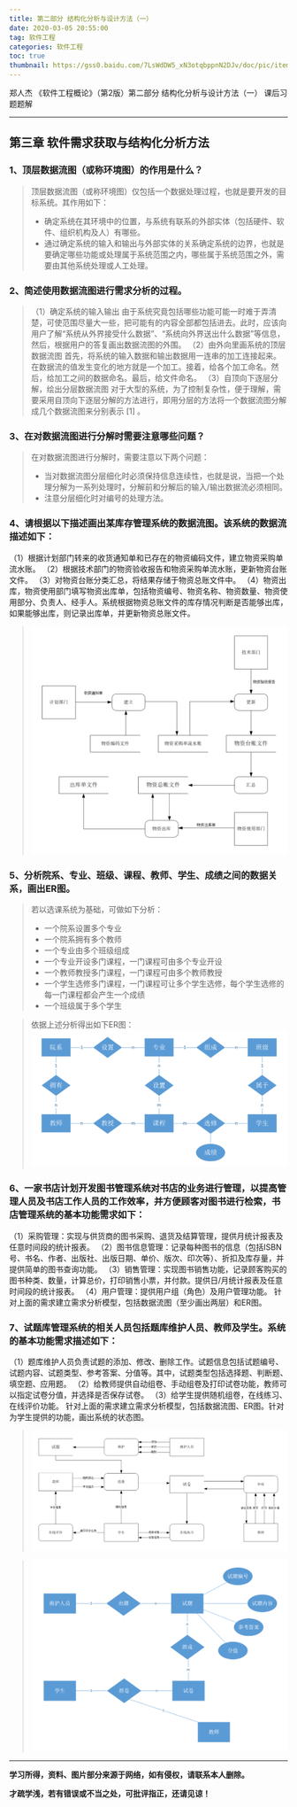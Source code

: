 ```yaml
---
title: 第二部分 结构化分析与设计方法（一）
date: 2020-03-05 20:55:00
tag: 软件工程
categories: 软件工程
toc: true
thumbnail: https://gss0.baidu.com/7LsWdDW5_xN3otqbppnN2DJv/doc/pic/item/d009b3de9c82d158e8ea11eb870a19d8bc3e427b.jpg
---
```


郑人杰 《软件工程概论》（第2版）第二部分 结构化分析与设计方法（一） 课后习题题解

<!--more-->

---

## 第三章 软件需求获取与结构化分析方法
### 1、顶层数据流图（或称环境图）的作用是什么？
> 顶层数据流图（或称环境图）仅包括一个数据处理过程，也就是要开发的目标系统。其作用如下：
>* 确定系统在其环境中的位置，与系统有联系的外部实体（包括硬件、软件、组织机构及人）有哪些。
>* 通过确定系统的输入和输出与外部实体的关系确定系统的边界，也就是要确定哪些功能或处理属于系统范围之内，哪些属于系统范围之外，需要由其他系统处理或人工处理。

### 2、简述使用数据流图进行需求分析的过程。
> （1）确定系统的输入输出
> 由于系统究竟包括哪些功能可能一时难于弄清楚，可使范围尽量大一些，把可能有的内容全部都包括进去。此时，应该向用户了解“系统从外界接受什么数据”、“系统向外界送出什么数据”等信息，然后，根据用户的答复画出数据流图的外围。
> （2）由外向里画系统的顶层数据流图
> 首先，将系统的输入数据和输出数据用一连串的加工连接起来。在数据流的值发生变化的地方就是一个加工。接着，给各个加工命名。然后，给加工之间的数据命名。最后，给文件命名。
> （3）自顶向下逐层分解，绘出分层数据流图
> 对于大型的系统，为了控制复杂性，便于理解，需要采用自顶向下逐层分解的方法进行，即用分层的方法将一个数据流图分解成几个数据流图来分别表示 [1]  。

### 3、在对数据流图进行分解时需要注意哪些问题？
> 在对数据流图进行分解时，需要注意以下两个问题：
>* 当对数据流图分层细化时必须保持信息连续性，也就是说，当把一个处理分解为一系列处理时，分解前和分解后的输入/输出数据流必须相同。
>* 注意分层细化时对编号的处理方法。


### 4、请根据以下描述画出某库存管理系统的数据流图。该系统的数据流描述如下：
（1）根据计划部门转来的收货通知单和已存在的物资编码文件，建立物资采购单流水账。
（2）根据技术部门的物资验收报告和物资采购单流水账，更新物资台账文件。
（3）对物资台账分类汇总，将结果存储于物资总账文件中。
（4）物资出库，物资使用部门填写物资出库单，包括物资编号、物资名称、物资数量、物资使用部分、负责人、经手人。系统根据物资总账文件的库存情况判断是否能够出库，如果能够出库，则记录出库单，并更新物资总账文件。
> ![](第二部分%20结构化分析与设计方法（一）/01.png)

### 5、分析院系、专业、班级、课程、教师、学生、成绩之间的数据关系，画出ER图。
> 若以选课系统为基础，可做如下分析：
>* 一个院系设置多个专业
>* 一个院系拥有多个教师
>* 一个专业由多个班级组成
>* 一个专业开设多门课程，一门课程可由多个专业开设
>* 一个教师教授多门课程，一门课程可由多个教师教授
>* 一个学生选修多门课程，一门课程可让多个学生选修，每个学生选修的每一门课程都会产生一个成绩
>* 一个班级属于多个学生

> 依据上述分析得出如下ER图：
> ![](第二部分%20结构化分析与设计方法（一）/02.png)


### 6、一家书店计划开发图书管理系统对书店的业务进行管理，以提高管理人员及书店工作人员的工作效率，并方便顾客对图书进行检索，书店管理系统的基本功能需求如下：
（1）采购管理：实现与供货商的图书采购、退货及结算管理，提供月统计报表及任意时间段的统计报表。
（2）图书信息管理：记录每种图书的信息（包括ISBN号、书名、作者、出版社、出版日期、单价、版次、印次等）、折扣及库存量，并提供简单的图书查询功能。
（3）销售管理：实现图书销售功能，记录顾客购买的图书种类、数量，计算总价，打印销售小票，并付款。提供日/月统计报表及任意时间段的统计报表。
（4）用户管理：提供用户组（角色）及用户管理功能。
针对上面的需求建立需求分析模型，包括数据流图（至少画出两层）和ER图。

### 7、试题库管理系统的相关人员包括题库维护人员、教师及学生。系统的基本功能需求描述如下：
（1）题库维护人员负责试题的添加、修改、删除工作。试题信息包括试题编号、试题内容、试题类型、参考答案、分值等。其中，试题类型包括选择题、判断题、填空题、应用题。
（2）给教师提供自动组卷、手动组卷及打印试卷功能，教师可以指定试卷分值，并选择是否保存试卷。
（3）给学生提供随机组卷，在线练习、在线评价功能。
针对上面的需求建立需求分析模型，包括数据流图、ER图。针对为学生提供的功能，画出系统的状态图。
> ![数据流图](第二部分%20结构化分析与设计方法（一）/06.png)

> ![ER图](第二部分%20结构化分析与设计方法（一）/07.png)

---

**学习所得，资料、图片部分来源于网络，如有侵权，请联系本人删除。**

**才疏学浅，若有错误或不当之处，可批评指正，还请见谅！**